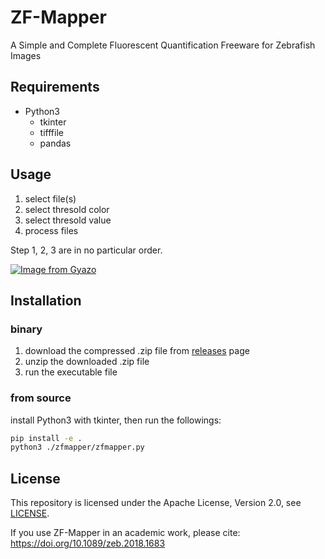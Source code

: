 # ZF-Mapper

A Simple and Complete Fluorescent  Quantification Freeware for Zebrafish Images

## Requirements

* Python3
  * tkinter
  * tifffile
  * pandas

## Usage
1. select file(s)
2. select thresold color
3. select thresold value
4. process files

Step 1, 2, 3 are in no particular order.

[![Image from Gyazo](https://i.gyazo.com/71e2ae452b3c4526e1adf9e85a6115b1.gif)](https://gyazo.com/71e2ae452b3c4526e1adf9e85a6115b1)

## Installation
### binary

1. download the compressed .zip file from [releases](https://github.com/YShimada0419/ZF-Mapper/releases) page
2. unzip the downloaded .zip file
3. run the executable file

### from source

install Python3 with tkinter, then run the followings:
```bash
pip install -e .
python3 ./zfmapper/zfmapper.py
```

## License

This repository is licensed under the Apache License, Version 2.0, see [LICENSE](./LICENSE).

If you use ZF-Mapper in an academic work, please cite:
https://doi.org/10.1089/zeb.2018.1683
